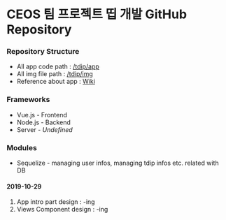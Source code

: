 # CEOS 팀 프로젝트 띱 개발 GitHub Repository

### Repository Structure

* All app code path : [/tdip/app](https://github.com/MrKwon/tdip/tree/master/app)
* All img file path : [/tdip/img](https://github.com/MrKwon/tdip/tree/master/img)
* Reference about app : [Wiki](https://github.com/MrKwon/tdip/wiki)

### Frameworks

* Vue.js  - Frontend
* Node.js - Backend
* Server  - *Undefined*

### Modules

* Sequelize - managing user infos, managing tdip infos etc. related with DB

#### 2019-10-29
1. App intro part design  : -ing
2. Views Component design : -ing
